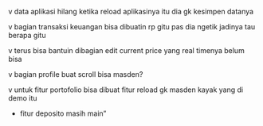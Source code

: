 v data aplikasi hilang ketika reload aplikasinya itu dia gk kesimpen datanya

v ⁠bagian transaksi keuangan bisa dibuatin rp gitu pas dia ngetik jadinya tau berapa gitu

v ⁠terus bisa bantuin dibagian edit current price yang real timenya belum bisa

v ⁠bagian profile buat scroll bisa masden?

v ⁠untuk fitur portofolio bisa dibuat fitur reload gk masden kayak yang di demo itu

- ⁠fitur deposito masih main”